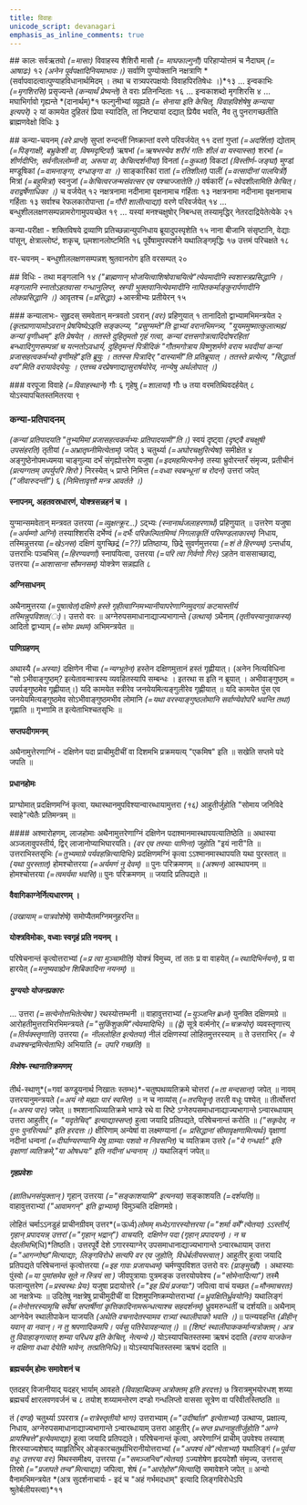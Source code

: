 ```yaml
---
title: विवाहः
unicode_script: devanagari
emphasis_as_inline_comments: true
---
```


##‌ कालः
सर्वऋतवो *(=मासाः)* विवाहस्य शैशिरौ मासौ *(= माघफाल्गुनौ)* परिहाप्योत्तमं च नैदाघम् *(= आषाढः)* १२ *(अनेन पूर्वपक्षादिनियमाभावः।)* सर्वाणि पुण्योक्तानि नक्षत्राणि *(सर्वापवादत्वात्पुण्याहविधानार्थमिदम् । तथा च रात्र्यपरपक्षयोः विवाहपिरतिषेधः ।)*१३ … इन्वकाभिः *(=मृगशिरसि)* प्रसृज्यन्ते *(कन्यार्थं प्रेष्यन्ते)* ते वराः प्रतिनन्दिताः १६ … इन्वकाशब्दो मृगशिरसि ४ … मघाभिर्गावो गृह्यन्ते *(दानार्थम्)*१ फल्गुनीभ्यां व्यूह्यते *(= सेनाया इति केचित्, विवाहविशेषेषु कन्याया इत्यपरे)* २ यां कामयेत दुहितरं प्रिया स्यादिति, तां निष्ट्यायां दद्यात् प्रियैव भवति, नैव तु पुनरागच्छतीति ब्राह्मणवेक्षो विधिः ३

##‌ कन्या-चयनम्
*(वरे प्राप्ते)* सुप्तां रुन्दन्तीं निष्क्रान्तां वरणे परिवर्जयेत् ११ दत्तां गुप्तां *(=अदर्शिता)* द्योताम् *(=पिङ्गाक्षी, बभ्रुकेशी वा, विषमदृष्टिर्वा)* ऋषभां *(=ऋषभस्येव शरीरं गतिः शीलं वा यस्यास्सा)* शरभां *(=  शीर्णदीप्तिः, सर्वनीललोम्नी वा, अरूपा वा, केचित्दर्शनीया)* विनतां *(=कुब्जां)* विकटां *(विस्तीर्ण-जङ्घां)* मुण्डां मण्डूषिकां *(=वामनाङ्गा, दग्धाङ्गा वा ।)* साङ्कारिकां रातां *(=रतिशीलां)* पालीं *(=वत्सादीनां पालयित्रीं)* मित्रां *(=बहुमित्रां)* स्वनुजां *(=केचित्वरजन्मसंवत्सर एव पश्चाज्जातेति।)* वर्षकारीं *(=स्वेदशीलामिति केचित्। वराद्वर्षेणाधिका ।)* च वर्जयेत् १२ नक्षत्रनामा नदीनामा वृक्षनामाच गर्हिताः १३ नक्षत्रनामा नदीनामा वृक्षनामाच गर्हिताः १३ सर्वाश्च रेफलकारोपान्ता *(=गौरी शालीत्याद्या)* वरणे परिवर्जयेत् १४ … बन्धुशीललक्षणसम्पन्नामरोगामुपयच्छेत १९ … यस्यां मनश्चक्षुषोर् निबन्धस् तस्यामृद्धिर् नेतरदाद्रियेतेत्येके २१

कन्या-परीक्षा - शक्तिविषये द्रव्याणि प्रतिच्छन्नान्युपनिधाय ब्रूयादुपस्पृशेति १५
नाना बीजानि संसृष्टानि, वेद्याः पांसून्, क्षेत्राल्लोष्टं, शकृच्, छ्मशानलोष्टमिति १६ पूर्वेषामुपस्पर्शने यथालिङ्गमृद्धिः १७ उत्तमं परिचक्षते १८

वर-चयनम् - बन्धुशीललक्षणसम्पन्नश् श्रुतवानरोग इति वरसम्पत् २०

#‌# विधिः -
तथा मङ्गलानि १४ *("ब्राह्मणान् भोजयित्वाशिषोवाचयित्वे"त्येवमादीनि स्वशास्त्रप्रसिद्धानि । मङ्गलानि स्नातोऽहतवासा गन्धानुलिप्त, स्रग्वी भुक्तवानित्येवमादीनि नापितकर्माङ्कुरार्पणादीनि लोकप्रसिद्धानि ।)* आवृतश्च *(=प्रसिद्धाः)* +आस्त्रीभ्यः प्रतीयेरन् १५

##‌# कन्यालाभः-
सुहृदस् समवेतान् मन्त्रवतो ऽवरान् *(वरः)* प्रहिणुयात् १  तानादितो द्वाभ्यामभिमन्त्रयेत २ *(कृतप्राणायामोऽवरान् प्रेषयिष्येऽइति सङ्कल्प्य, "प्रसुग्मम्ते"ति द्वाभ्यां वरानभिमन्त्र्य, "यूयममुष्मात्कुलात्मह्यं कन्यां वृणीध्वम्" इति प्रेषयेत् । ततस्ते दुहितृमतो गृहं गत्वा, कन्यां दत्तसगोत्रत्वादिदोषरहितां बन्ध्वादिगुणसम्पन्नां च यत्नतोऽवधार्य, दुहितृमन्तं पित्रीदिकं‌ "गौतमगोत्राय विष्णुशर्मणे वराय भवदीयां कन्यां प्रजासहत्वकर्मभ्यो वृणीमहे"‌इति ब्रूयुः । ततस्स पित्रादिर् "दास्यामी"ति प्रतिब्रूयात् । ततस्ते प्रत्येत्य, "सिद्धार्ता वय"मिति वरायावेदयेयुः । एतच्च वरप्रेषणाद्यासुरार्षयोरेव, नान्येषु अर्थलोपात् ।)*


##‌# वरपूजा
विवाहे *(=विवाहस्थाने)* गौः ६ गृहेषु *(=शालायां)* गौः ७ तया वरमतिथिवदर्हयेत् ८ योऽस्यापचितस्तमितरया ९

### कन्या-प्रतिपादनम्
*(कन्यां प्रतिपादयति "तुभ्यमिमां प्रजासहत्वकर्मभ्यः प्रतिपादयामी"ति।)*
स्वयं दृष्ट्वा *(दृष्ट्वै वचक्षुषी उपसंहरति)* तृतीयां *(=अभ्रातृघ्नीमित्येताम्)* जपेत् ३ चतुर्थ्या *(=अघोरचक्षुरित्येषा)* समीक्षेत ४ अङ्गुष्ठेनोपमध्यमया चाङ्गुल्या दर्भं संगृह्योत्तरेण यजुषा *(=इदमहमित्यनेन)* तस्या भ्रुवोरन्तरँ संमृज्य, प्रतीचीनं *(प्रत्यग्गतम् उपर्युपरि शिरो )* निरस्येत् ५ प्राप्ते निमित्त *(=वध्वा स्वबन्धूनां च रोदनं)* उत्तरां जपेत् *("जीवारुदन्ती")* ६ *(निमित्तावृत्तौ मन्त्र आवर्तते ।)*

#### स्नापनम्, अहतवस्रधारणं, योक्त्रसन्नहनं च ।
युग्मान्समवेतान् मन्त्रवत उत्तरया *(=व्युक्षत्क्रूर…)* ऽद्भ्यः *(स्नानार्थजलाहरणार्थं)* प्रहिणुयात् ॥
उत्तरेण यजुषा *(=अर्यम्णो अग्निं)* तस्याश्शिरसि दर्भेण्वं *(=दर्भैः परिकल्पितमिण्वं निगलाकृतिं परिमण्डलाकारम्)* निधाय,
तस्मिन्नुत्तरया *(=खेऽनस)* दक्षिणं युगच्छिद्रं *(=??)* प्रतिष्ठाप्य,
छिद्रे सुवर्णमुत्तरया *(=शं ते हिरण्यम्)* ऽन्तर्धाय,
उत्तराभिः पञ्चभिस् *(=हिरण्यवर्णा)* स्नापयित्वा,
उत्तरया *(=परि त्वा गिर्वणो गिरः)* ऽहतेन वाससाच्छाद्य,
उत्तरया *(=आशासाना सौमनसम्)* योक्त्रेण सन्नह्यति ८

#### अग्निसाधनम्
अथैनामुत्तरया  *(=पूषात्वेत)*दक्षिणे हस्ते गृहीत्वाग्निमभ्यानीयापरेणाग्निमुदगग्रं कटमास्तीर्य तस्मिन्नुपविशत*(ः)*। उत्तरो वरः ॥
अग्नेरुपसमाधानाद्याज्यभागान्ते *(उत्थाय)* ऽथैनाम् *(तृतीयस्यानुवाकस्य)* आदितो द्वाभ्याम् *(=सोमः प्रथम)* अभिमन्त्रयेत ॥

#### पाणिग्रहणम्
अथास्यै *(=अस्याः)* दक्षिणेन नीचा *(=न्यग्भूतेन)* हस्तेन दक्षिणमुत्तानं हस्तं गृह्णीयात्।
(अनेन नित्यविधिना "सो ऽभीवाङ्गुष्ठम्? इत्येतावन्मात्रस्य व्यवहितस्यापि सम्बन्धः ।
इतरथा स इति न ब्रूयात् । अभीवाङ्गुष्ठम् = उपर्यङ्गुष्ठमेव गृह्णीयात्।)
यदि कामयेत स्त्रीरेव जनयेयमित्यङ्गुलीरेव गृह्णीयात् ॥ यदि कामयेत पुंस एव जनयेयमित्यङ्गुष्ठमेव सोऽभीवाङ्गुष्ठमभीव लोमानि *(=यथा वरस्याङ्गुष्ठलोमानि सर्वाण्येवोपरि भवन्ति तथा)* गृह्णाति ॥ गृभ्णामि त इत्येताभिश्चतसृभिः ॥

#### सप्तपदीगमनम्
अथैनामुत्तेरणाग्निं - दक्षिणेन पदा प्राचीमुदीचीं वा दिशमभि प्रक्रमयत्य् "एकमिष" इति ॥ सखेति सप्तमे पदे जपति ॥

#### प्रधानहोमः
प्राग्घोमात् प्रदक्षिणमग्निं कृत्वा, यथास्थानमुपविश्यान्वारब्धायामुत्तरा *(१६)* आहुतीर्जुहोति "सोमाय जनिविदे स्वाहे"त्येतैः प्रतिमन्त्रम् ॥

####‌ अश्मारोहणम्, लाजहोमाः
अथैनामुत्तरेणाग्निं दक्षिणेन पदाश्मानमास्थापयत्यातिष्ठेति ॥
अथास्या अञ्जलावुपस्तीर्य, द्विर् लाजानोप्याभिघारयति। *(वर एव तस्याः पाणिना)* जुहोति "इयं नारी"ति ॥
उत्तराभिस्तसृभिः *(=तुभ्यमाग्रे पर्यवहन्नित्यादिभिः)* प्रदक्षिणमग्निं कृत्वा ऽऽश्मानमास्थापयति यथा पुरस्तात् ॥ *(यथा पुरस्तात्)* होमश्चोत्तरया *(=अर्यमणं नु देवम्)* ॥
पुनः परिक्रमणम् ॥  *(अश्मन)* आस्थापनम् ॥ होमश्चोत्तरया *(=त्वमर्यमा भवसि)*॥
पुनः परिक्रमणम् ॥ जयादि प्रतिपद्यते ॥

#### वैवागिकाग्नेर्नित्यधारणम् ।

*(उखायाम् =पात्रवोशेषे)* समोप्यैतमग्निमनुहरन्ति॥
####  योक्त्रविमोकः, वध्वाः स्वगृहं प्रति नयनम् ।

परिषेचनान्तं कृत्वोत्तराभ्यां  *(=प्र त्वा मुञ्चामीति)* योक्त्रं विमुच्य, तां ततः प्र वा वाहयेत् *(=रथादिभिर्नयनं)*, प्र वा हारयेत् *(=मनुष्यवाह्येन शिबिकादिना नयनम्)* ॥

##### युग्ययोः योजनप्रकारः
… उत्तरा *(=सत्येनोत्तभितेत्येषा )* रथस्योत्तम्भनी ॥ वाहावुत्तराभ्यां *(=युञ्जन्ति ब्रध्नं)* युनक्ति दक्षिणमग्रे ॥ आरोहतीमुत्तराभिरभिमन्त्रयते *(="सुकिंशुकमि"त्येवमादिभिः)* ॥ *(द्वे)* सूत्रे वर्त्मनोर् *(=चक्रयोर्)* व्यवस्तृणात्त्य् *(=तिर्यक्स्तृणाति)* उत्तरया *(= नीललोहित इत्येतया)* नीलं दक्षिणस्यां लोहितमुत्तरस्याम् ॥ ते उत्तराभिर् *(= ये वध्वश्चन्द्रमित्येताभिः)* अभियाति *(= उपरि गच्छति)* ॥


##### विशेष-स्थानातिक्रमणम्
तीर्थ-स्थाणु*(=गवां कण्डूयनार्थ निखातः स्तम्भः)*-चतुष्पथव्यतिक्रमे चोत्तरां *(=ता मन्दसाना)* जपेत् ॥ नावम् उत्तरयानुमन्त्रयते *(=अयं नो मह्याः पारं स्वस्ति)* ॥ न च नाव्यांस् *(=तरयितॄन्)* तरती वधूः पश्येत् ॥ तीर्त्वोत्तरां *(=अस्य पारः)* जपेत् ॥
श्मशानाधिव्यातिक्रमे भाण्डे रथे वा रिष्टे ऽग्नेरुपसमाधानाद्याज्यभागान्ते ऽन्वारब्धायाम् उत्तरा आहुतीर् *(= "यदृतेचिद्" इत्याद्यास्सप्त)* हुत्वा जयादि प्रतिपद्यते, परिषेचनान्तं करोति ॥ *("सकृदेव, न पुनः पुनरित्यर्थः" इति हरदत्तः।)* क्षीरिणाम् अन्येषां वा लक्ष्मण्यानां *(= प्रसिद्धानां सीमावृक्षणामित्यर्थः)* वृक्षाणां नदीनां धन्वनां *(=दीर्घाण्यरण्यानि येषु ग्राम्याः पशवो न निवसन्ति)* च व्यतिक्रम उत्तरे *(="ये गन्धर्वाः" इति वृक्षाणां व्यतिक्रमे,‌"या ओषधयः" इति नदीनां धन्वनाम् ।)* यथालिङ्गं जपेत्॥

##### गृहप्रवेशः
*(ज्ञातिधनसंयुक्तान् )* गृहान् उत्तरया *(="सङ्काशयामि" इत्यनया)* सङ्काशयति *(=दर्शयति)*॥
वाहावुत्तराभ्यां *("आवामगन्" इति द्वाभ्याम्)* विमुञ्चति दक्षिणमग्रे।

लोहितं चर्माऽऽनडुहं प्राचीनग्रीवम् उत्तर*(=ऊर्ध्व)*लोमम् मध्येऽगारस्योत्तरया *(="शर्मा वर्मे"त्येतया)* ऽऽस्तीर्य, गृहान् प्रपादयन्न् उत्तरां *(="गृहान् भद्रान्")* वाचयति, दक्षिणेन पदा *(गृहान् प्रपादयन्)*। न च देहलीमभि*(धि)*तिष्ठति। उत्तरपूर्वे देशे ऽगारस्याग्नेर् उपसमाधानाद्याज्यभागान्ते ऽन्वारब्धायाम् उत्तरा *(="आगन्गोष्ठ"मित्याद्याः, लिङ्गविरोधे सत्यपि वर एव जुहोति, विधेर्बलीयस्त्वात् )* आहुतीर् हुत्वा जयादि प्रतिपद्यते परिषेचनान्तं कृत्वोत्तरया *(=इह गावः प्रजायध्वम्)* चर्मण्युपविशत उत्तरो वरः *(प्राङ्मुखौ)* ।
अथास्याः पुंस्वो *(=या पुमांसमेव सूते न स्त्रियं सा )* जीवपुत्रायाः पुत्रमङ्क उत्तरयोपवेश्य *(="सोमेनादित्या")* तस्मै फलान्युत्तरेण *(=प्रस्वस्थः प्रेयः)* यजुषा प्रदायोत्तरे *(="इह प्रियं प्रजयाः")* जपित्वा वाचं यच्छत *(=मौनमाचरतः)* आ नक्षत्रेभ्यः ॥
उदितेषु नक्षत्रेषु प्राचीमुदीचीं वा दिशमुपनिष्क्रम्योत्तराभ्यां *(=ध्रुवक्षितिर्ध्रुवयोनिः)* यथालिङ्गं *(=तेनोत्तरस्यामृचि सर्वेषां सप्तर्षीणां कृत्तिकादिनामरून्धत्याश्च सहदर्शनम्)* ध्रुवमरुन्धतीं च दर्शयति॥
अथैनाम् आग्नेयेन स्थालीपाकेन याजयति *(अथेति वचनादेतस्यामव रात्र्यां स्थालीपाको भवति ।)*॥ पत्न्यवहन्ति *(व्रीहीन् यवान् वा नवान्। न तु श्रपणादिकमपि। पर्वसु पतिरेवावहन्यात्।)* ॥ *(शिष्टं स्थालीपाककर्मान्यत्रोक्तम्। अत्र तु विवाहाङ्गत्वात् शम्या परिधय इति केचित्, नेत्यन्ये।)* योऽस्यापचितस्तस्मा ऋषभं ददाति *(वराय याजकेन न दक्षिणा वध्वा देयेति भावेन, तत्प्रतिनिधिः)*॥ योऽस्यापचितस्तस्मा ऋषभं ददाति ॥


#### ब्रह्मचर्यम् होमः समावेशनं च
एतदहर् विजानीयाद् यदहर् भार्याम् आवहते *(विवाहाब्दिकम् अत्रोक्तम् इति हरदत्तः)* ७  त्रिरात्रमुभयोरधश् शय्या ब्रह्मचर्यं क्षारलवणवर्जनं च ८ तयोश् शय्यामन्तेरण दण्डो गन्धलिप्तो वाससा सूत्रेण वा परिवीतस्तिष्ठति ॥

तं *(दण्डं)* चतुर्थ्या ऽपररात्र *(=रात्रेस्तृतीयो भागः)*
उत्तराभ्याम् *(="उदीर्ष्वात" इत्येताभ्यां)* उत्थाप्य, प्रक्षाल्य, निधाय,
अग्नेरुपसमाधानाद्याज्यभागान्ते ऽन्वारब्धायाम् उत्तरा आहुतीर् *(=सप्त प्रधानाहुतीर्जुहोति "अग्ने प्रायश्चित्ते"इत्येवमाद्याः)* हुत्वा जयादि प्रतिपद्यते। परिषेचनान्तं कृत्वा,
अपरेणाग्निं प्राचीम् उपवेश्य तस्याश् शिरस्याज्यशेषाद् व्याहृतिभिर् ओङ्कारचतुर्थाभिरानीयोत्तराभ्यां *(="अपश्यं त्वे"त्येताभ्यां)* यथालिङ्गं *(=पूर्वया वधूः उत्तरया वरः)* मिथस्समीक्ष्य,
उत्तरया *(="समञ्जन्त्वि"त्येतया)* ऽज्यशेषेण हृदयदेशौ संमृज्य,
उत्तरास् तिस्रो *(="प्रजापते तन्व"मित्याद्याः)* जपित्वा, शेषं *(="आरोहोरु"मित्यादि)* समावेशने जपेत् ॥ अन्यो वैनामभिमन्त्रयेत  *(अत्र सुदर्शनाचार्यः - इदं च "अहं गर्भमदधाम्" इत्यादि लिङ्गविरोधेऽपि श्रुतेर्बलीयस्त्वा)*११
